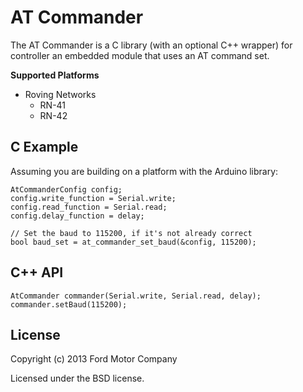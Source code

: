 AT Commander
============

The AT Commander is a C library (with an optional C++ wrapper) for controller an
embedded module that uses an AT command set.

**Supported Platforms**

* Roving Networks
    * RN-41
    * RN-42

## C Example

Assuming you are building on a platform with the Arduino library:

    AtCommanderConfig config;
    config.write_function = Serial.write;
    config.read_function = Serial.read;
    config.delay_function = delay;

    // Set the baud to 115200, if it's not already correct
    bool baud_set = at_commander_set_baud(&config, 115200);

## C++ API

    AtCommander commander(Serial.write, Serial.read, delay);
    commander.setBaud(115200);

## License

Copyright (c) 2013 Ford Motor Company

Licensed under the BSD license.
